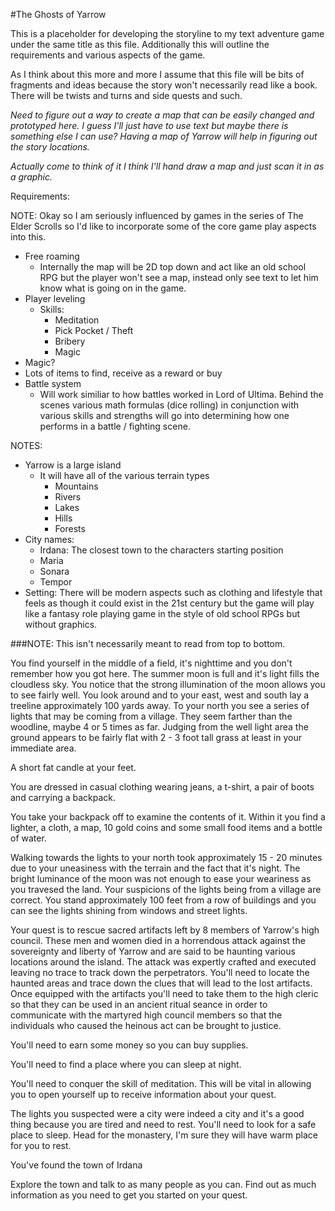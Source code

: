 #The Ghosts of Yarrow

This is a placeholder for developing the storyline to my text adventure game 
under the same title as this file. Additionally this will outline the 
requirements and various aspects of the game.

As I think about this more and more I assume that this file will be bits of 
fragments and ideas because the story won't necessarily read like a book. There 
will be twists and turns and side quests and such.

*Need to figure out a way to create a map that can be easily changed and 
prototyped here. I guess I'll just have to use text but maybe there is something
else I can use? Having a map of Yarrow will help in figuring out the story
locations.*

*Actually come to think of it I think I'll hand draw a map and just scan it in
as a graphic.*

Requirements:

NOTE: Okay so I am seriously influenced by games in the series of The Elder Scrolls
so I'd like to incorporate some of the core game play aspects into this. 

- Free roaming
	- Internally the map will be 2D top down and act like an old school RPG but the player won't see a map, instead only see text to let him know what is going on in the game.
- Player leveling
	- Skills:
		- Meditation
		- Pick Pocket / Theft
		- Bribery
		- Magic
- Magic?
- Lots of items to find, receive as a reward or buy
- Battle system
	- Will work similiar to how battles worked in Lord of Ultima. Behind the scenes various math formulas (dice rolling) in conjunction with various skills and strengths will go into determining how one performs in a battle / fighting scene. 

NOTES:

- Yarrow is a large island
	- It will have all of the various terrain types
		- Mountains
		- Rivers
		- Lakes
		- Hills
		- Forests
- City names:
	- Irdana: The closest town to the characters starting position
	- Maria
	- Sonara
	- Tempor
- Setting: There will be modern aspects such as clothing and lifestyle that feels as though it could exist in the 21st century but the game will play like a fantasy role playing game in the style of old school RPGs but without graphics. 

###NOTE: This isn't necessarily meant to read from top to bottom.

You find yourself in the middle of a field, it's nighttime and you don't 
remember how you got here. The summer moon is full and it's light fills the 
cloudless sky. You notice that the strong illumination of the moon allows you 
to see fairly well. You look around and to your east, west and south lay a 
treeline approximately 100 yards away. To your north you see a series of lights 
that may be coming from a village. They seem farther than the woodline, maybe 
4 or 5 times as far. Judging from the well light area the ground appears to be 
fairly flat with 2 - 3 foot tall grass at least in your immediate area.

A short fat candle at your feet. 

You are dressed in casual clothing wearing jeans, a t-shirt, a pair of boots 
and carrying a backpack.

You take your backpack off to examine the contents of it. Within it you find a 
lighter, a cloth, a map, 10 gold coins and some small food items and a bottle 
of water.

Walking towards the lights to your north took approximately 15 - 20 minutes due 
to your uneasiness with the terrain and the fact that it's night. The bright 
luminance of the moon was not enough to ease your weariness as you travesed the 
land. Your suspicions of the lights being from a village are correct. You stand 
approximately 100 feet from a row of buildings and you can see the lights 
shining from windows and street lights.

Your quest is to rescue sacred artifacts left by 8 members of Yarrow's high 
council. These men and women died in a horrendous attack against the sovereignty 
and liberty of Yarrow and are said to be haunting various locations around the 
island. The attack was expertly crafted and executed leaving no trace to track 
down the perpetrators. You'll need to locate the haunted areas and trace down 
the clues that will lead to the lost artifacts. Once equipped with the 
artifacts you'll need to take them to the high cleric so that they can be used 
in an ancient ritual seance in order to communicate with the martyred high 
council members so that the individuals who caused the heinous act can be 
brought to justice. 

You'll need to earn some money so you can buy supplies.

You'll need to find a place where you can sleep at night.

You'll need to conquer the skill of meditation. This will be vital in allowing
you to open yourself up to receive information about your quest.

The lights you suspected were a city were indeed a city and it's a good thing 
because you are tired and need to rest. You'll need to look for a safe place
to sleep. Head for the monastery, I'm sure they will have warm place for you
to rest.

You've found the town of Irdana

Explore the town and talk to as many people as you can. Find out as much 
information as you need to get you started on your quest.
